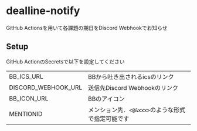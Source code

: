 # dealline-notify
GitHub Actionsを用いて各課題の期日をDiscord Webhookでお知らせ

## Setup
GitHub ActionのSecretsで以下を設定してください

|||
|---|---|
|BB_ICS_URL|BBから吐き出されるicsのリンク|
|DISCORD_WEBHOOK_URL|送信先Discord Webhookのリンク|
|BB_ICON_URL|BBのアイコン|
|MENTIONID|メンション先．`<@&xxx>`のような形式で指定可能です|